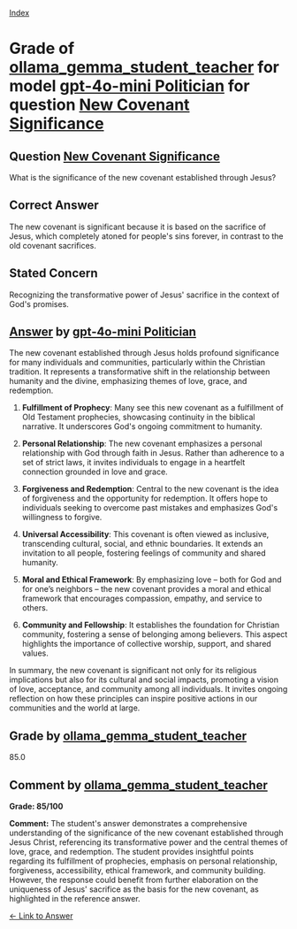 
[Index](../../../../index.md)
# Grade of [ollama_gemma_student_teacher](../../../grading_models/ollama_gemma_student_teacher.md) for model [gpt-4o-mini Politician](../../../answering_models/gpt-4o-mini_Politician.md) for question [New Covenant Significance](../../../questions/New_Covenant_Significance.md)

## Question [New Covenant Significance](../../../questions/New_Covenant_Significance.md)
What is the significance of the new covenant established through Jesus?

## Correct Answer
The new covenant is significant because it is based on the sacrifice of Jesus, which completely atoned for people's sins forever, in contrast to the old covenant sacrifices.

## Stated Concern
Recognizing the transformative power of Jesus' sacrifice in the context of God's promises.

## [Answer](../New_Covenant_Significance.md) by [gpt-4o-mini Politician](../../../answering_models/gpt-4o-mini_Politician.md)
The new covenant established through Jesus holds profound significance for many individuals and communities, particularly within the Christian tradition. It represents a transformative shift in the relationship between humanity and the divine, emphasizing themes of love, grace, and redemption.

1. **Fulfillment of Prophecy**: Many see this new covenant as a fulfillment of Old Testament prophecies, showcasing continuity in the biblical narrative. It underscores God's ongoing commitment to humanity.

2. **Personal Relationship**: The new covenant emphasizes a personal relationship with God through faith in Jesus. Rather than adherence to a set of strict laws, it invites individuals to engage in a heartfelt connection grounded in love and grace.

3. **Forgiveness and Redemption**: Central to the new covenant is the idea of forgiveness and the opportunity for redemption. It offers hope to individuals seeking to overcome past mistakes and emphasizes God's willingness to forgive.

4. **Universal Accessibility**: This covenant is often viewed as inclusive, transcending cultural, social, and ethnic boundaries. It extends an invitation to all people, fostering feelings of community and shared humanity.

5. **Moral and Ethical Framework**: By emphasizing love – both for God and for one’s neighbors – the new covenant provides a moral and ethical framework that encourages compassion, empathy, and service to others.

6. **Community and Fellowship**: It establishes the foundation for Christian community, fostering a sense of belonging among believers. This aspect highlights the importance of collective worship, support, and shared values.

In summary, the new covenant is significant not only for its religious implications but also for its cultural and social impacts, promoting a vision of love, acceptance, and community among all individuals. It invites ongoing reflection on how these principles can inspire positive actions in our communities and the world at large.

## Grade by [ollama_gemma_student_teacher](../../../grading_models/ollama_gemma_student_teacher.md)
85.0

## Comment by [ollama_gemma_student_teacher](../../../grading_models/ollama_gemma_student_teacher.md)
**Grade: 85/100**

**Comment:** The student's answer demonstrates a comprehensive understanding of the significance of the new covenant established through Jesus Christ, referencing its transformative power and the central themes of love, grace, and redemption. The student provides insightful points regarding its fulfillment of prophecies, emphasis on personal relationship, forgiveness, accessibility, ethical framework, and community building. However, the response could benefit from further elaboration on the uniqueness of Jesus' sacrifice as the basis for the new covenant, as highlighted in the reference answer.

[&lt;- Link to Answer](../New_Covenant_Significance.md)
